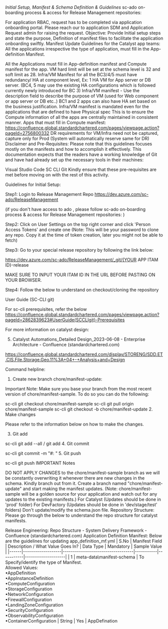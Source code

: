 *Initial Setup, Manifest & Schema Definition & Guidelines*
sc-ado on-boarding process & access for Release Management repositories:

For application RBAC, request has to be completed via application onboarding portal.
Please reach our to application SDM and Application Request admin for raising the request.
Objective:
Provide Initial setup steps and state the purpose, Definition of manifest files to facilitate the application onboarding swiftly.
Manifest Update Guidelines for the Catalyst app teams:
All the applications irrespective the type of application, must fill in the App-definition Manifest.

All the Applications must fill in App-definition manifest and Compute manifest for the app. 
VM hard limit will be set at the schema level is 32 and soft limit as 28.
Infra/VM Manifest for all the BC3/4/5 must have redundancy/ HA at component level, Ex: 1 HA VM for App server or DB server. (BC4, 5 may use the existing HA configurations which is followed currently newly introduced for BC 3)
Infra/VM manifest - Use the description field to describe the purpose of VM (used for Web component or app server or DB etc..)
BC1 and 2 apps can also have HA set based on the business justification.
Infra/VM manifest is mandated even for the applications that are defined to have Physical spec This is to ensure the Compute information of all the apps are centrally maintained in consistent manner.
Apps that must fill in Compute manifest: https://confluence.global.standardchartered.com/pages/viewpage.action?pageId=2756800332
DR requirements for VM/Infra need not be captured, capture only for Prod (System will automatically reserve same for DR)
Disclaimer and Pre-Requisites:
Please note that this guidelines focuses mostly on the manifests and how to accomplish it effectively. This documentation expects that the readers have a working knowledge of Git and have had already set up the necessary tools in their machines:

Visual Studio Code
SC CLI Git
Kindly ensure that these pre-requisites are met before moving on with the rest of this activity.

Guidelines for Initial Setup:

Step1: Login to Release Management Repo
            https://dev.azure.com/sc-ado/ReleaseManagement

(if you don't have access to ado , please follow sc-ado on-boarding process & access for Release Management repositories: )



Step2: Click on User Settings on the top right corner and click 'Person Access Tokens' and create one
         (Note: This will be your password to clone any repo. Copy it at the time of token creation, later you might not be able to fetch)

Step3: Go to your special release repository by following the link below:

https://dev.azure.com/sc-ado/ReleaseManagement/_git/{YOUR APP ITAM ID}-release

MAKE SURE TO INPUT YOUR ITAM ID IN THE URL BEFORE PASTING ON YOUR BROWSER.

Step4:  Follow the below to understand on checkout/cloning the repository

User Guide (SC-CLI git)

For sc-cli prerequisites, refer the below
https://confluence.global.standardchartered.com/pages/viewpage.action?pageId=2862839623#UserGuide(SCCLIgit)-Prerequisites



For more information on catalyst design:

5. Catalyst Automations_Detailed Design_2023-06-08 - Enterprise Architecture - Confluence (standardchartered.com)

https://confluence.global.standardchartered.com/display/STORENG/SDD.ET.CIS.File.Storage.Geo.11%3A+04+-+Analysis+and+Design

Command helpline:

1.  Create new branch chore/manifest-update: 

Important Note: Make sure you base your branch from the most recent version of chore/manifest-sample. To do so you can do the following:

sc-cli git checkout chore/manifest-sample
sc-cli git pull origin chore/manifest-sample
sc-cli git checkout -b chore/manifest-update
2. Make changes

Please refer to the information below on how to make the changes.

3. Git add 

sc-cli git add --all / git add <filename>
4. Git commit 

sc-cli git commit -m "#<work ID>: <Description of commit>"
5. Git push

sc-cli git push
IMPORTANT Notes

DO NOT APPLY CHANGES to the chore/manifest-sample branch as we will be constantly overwriting it whenever there are new changes in the schema. Kindly branch out from it.
Create a branch named "chore/manifest-update" and start making the manifest updates.  (Note: chore/manifest-sample will be a golden source for your application and watch out for any updates to the existing manifests.)
For Catalyst (Updates should be done in 'prod' folder)
For DevFactory (Updates should be done in 'dev/stage/test' folders)
Don't update/modify the schema.json file.
Repository Structure:
Please go through the below to understand the repo structure for catalyst manifests.

Release Engineering: Repo Structure - System Delivery Framework - Confluence (standardchartered.com)
Application Definition Manifest:
Below are the guidelines for updating app_definition_mf.yml
| S.No | Manifest Field    | Description / What Value Goes In? | Data Type | Mandatory | Sample Value       |
|------|-------------------|-----------------------------------|-----------|-----------|--------------------|
| 1    | meta-data\manifest-schema | To Specify/identify the type of Manifest.<br> Allowed Values:<br>•AppDefinition<br>•AppInstanceDefinition<br>•ComputeConfiguration<br>•StorageConfiguration<br>•NetworkConfiguration<br>•FirewallConfiguration<br>•LandingZoneConfiguration<br>•SecurityConfiguration<br>•ObservabilityConfiguration<br>•ContainerConfiguration | String | Yes | AppDefination

